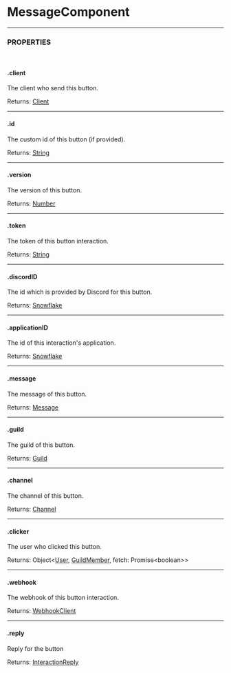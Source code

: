# MessageComponent

<hr>

### PROPERTIES

<br>

#### .client
The client who send this button.

Returns: [Client](https://discord.js.org/#/docs/main/stable/class/Client)

<hr>


#### .id 
The custom id of this button (if provided).

Returns: [String](https://developer.mozilla.org/en-US/docs/Web/JavaScript/Reference/Global_Objects/String)

<hr>


#### .version
The version of this button.

Returns: [Number](https://developer.mozilla.org/en-US/docs/Web/JavaScript/Reference/Global_Objects/Number)

<hr>


#### .token
The token of this button interaction.

Returns: [String](https://developer.mozilla.org/en-US/docs/Web/JavaScript/Reference/Global_Objects/String)

<hr>


#### .discordID
The id which is provided by Discord for this button.

Returns: [Snowflake](https://discord.js.org/#/docs/main/stable/typedef/Snowflake)

<hr>


#### .applicationID
The id of this interaction's application.

Returns: [Snowflake](https://discord.js.org/#/docs/main/stable/typedef/Snowflake)

<hr>


#### .message
The message of this button.

Returns: [Message](https://discord.js.org/#/docs/main/stable/class/Message)

<hr>


#### .guild
The guild of this button.

Returns: [Guild](https://discord.js.org/#/docs/main/stable/class/Guild)

<hr>


#### .channel
The channel of this button.

Returns: [Channel](https://discord.js.org/#/docs/main/stable/class/Channel)

<hr>


#### .clicker
The user who clicked this button.

Returns: Object<[User](https://discord.js.org/#/docs/main/stable/class/User), [GuildMember](https://discord.js.org/#/docs/main/stable/class/GuldMember), fetch: Promise\<boolean>>

<hr>


#### .webhook
The webhook of this button interaction.

Returns: [WebhookClient](/docs/stable/classes/webhookclient.html)

<hr>


#### .reply
Reply for the button

Returns: [InteractionReply](/docs/stable/managers/interactionreply.html)
